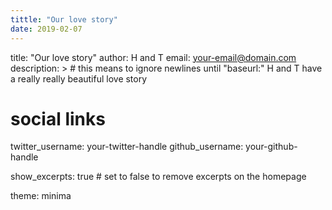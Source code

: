 ```yaml
---
tittle: "Our love story"
date: 2019-02-07
---
```

title: "Our love story"
author: H and T
email: your-email@domain.com
description: > # this means to ignore newlines until "baseurl:"
  H and T have a really really beautiful love story

# social links
twitter_username: your-twitter-handle
github_username:  your-github-handle

show_excerpts: true # set to false to remove excerpts on the homepage

theme: minima
